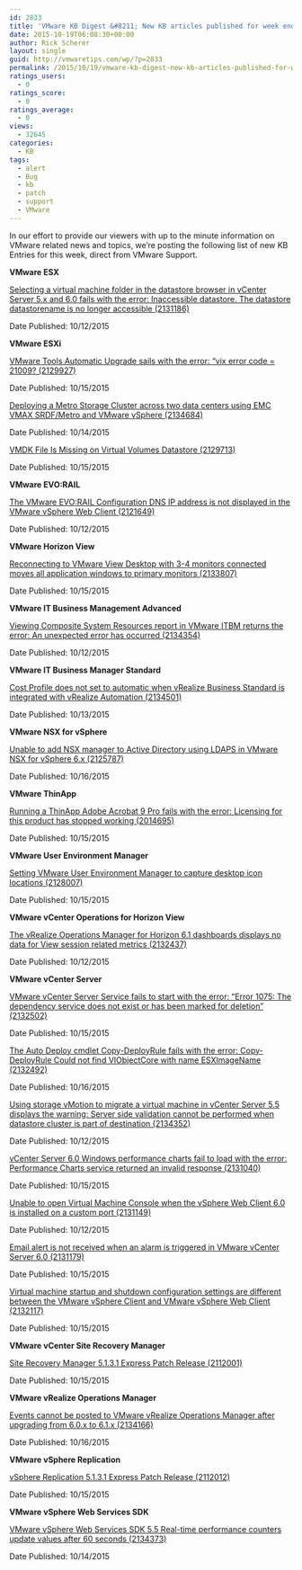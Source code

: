 ```yaml
---
id: 2833
title: 'VMware KB Digest &#8211; New KB articles published for week ending 10/17/15'
date: 2015-10-19T06:08:30+00:00
author: Rick Scherer
layout: single
guid: http://vmwaretips.com/wp/?p=2833
permalink: /2015/10/19/vmware-kb-digest-new-kb-articles-published-for-week-ending-101715/
ratings_users:
  - 0
ratings_score:
  - 0
ratings_average:
  - 0
views:
  - 32645
categories:
  - KB
tags:
  - alert
  - Bug
  - kb
  - patch
  - support
  - VMware
---
```

In our effort to provide our viewers with up to the minute information on VMware related news and topics, we&#8217;re posting the following list of new KB Entries for this week, direct from VMware Support.

<!--more-->

**VMware ESX**
  
[Selecting a virtual machine folder in the datastore browser in vCenter Server 5.x and 6.0 fails with the error: Inaccessible datastore. The datastore datastorename is no longer accessible (2131186)](http://vmw.re/1W26lKV)
  
Date Published: 10/12/2015

**VMware ESXi**
  
[VMware Tools Automatic Upgrade sails with the error: “vix error code = 21009? (2129927)](http://vmw.re/1MyH28U)
  
Date Published: 10/15/2015
  
[Deploying a Metro Storage Cluster across two data centers using EMC VMAX SRDF/Metro and VMware vSphere (2134684)](http://vmw.re/1W26j5N)
  
Date Published: 10/14/2015
  
[VMDK File Is Missing on Virtual Volumes Datastore (2129713)](http://vmw.re/1MyH2pa)
  
Date Published: 10/15/2015

**VMware EVO:RAIL**
  
[The VMware EVO:RAIL Configuration DNS IP address is not displayed in the VMware vSphere Web Client (2121649)](http://vmw.re/1W26oGl)
  
Date Published: 10/12/2015

**VMware Horizon View**
  
[Reconnecting to VMware View Desktop with 3-4 monitors connected moves all application windows to primary monitors (2133807)](http://vmw.re/1MyH2pc)
  
Date Published: 10/15/2015

**VMware IT Business Management Advanced**
  
[Viewing Composite System Resources report in VMware ITBM returns the error: An unexpected error has occurred (2134354)](http://vmw.re/1W26m1e)
  
Date Published: 10/12/2015

**VMware IT Business Manager Standard**
  
[Cost Profile does not set to automatic when vRealize Business Standard is integrated with vRealize Automation (2134501)](http://vmw.re/1MyH2pg)
  
Date Published: 10/13/2015

**VMware NSX for vSphere**
  
[Unable to add NSX manager to Active Directory using LDAPS in VMware NSX for vSphere 6.x (2125787)](http://vmw.re/1MyH4gS)
  
Date Published: 10/16/2015

**VMware ThinApp**
  
[Running a ThinApp Adobe Acrobat 9 Pro fails with the error: Licensing for this product has stopped working (2014695)](http://vmw.re/1W26m1g)
  
Date Published: 10/15/2015

**VMware User Environment Manager**
  
[Setting VMware User Environment Manager to capture desktop icon locations (2128007)](http://vmw.re/1MyH2pi)
  
Date Published: 10/15/2015

**VMware vCenter Operations for Horizon View**
  
[The vRealize Operations Manager for Horizon 6.1 dashboards displays no data for View session related metrics (2132437)](http://vmw.re/1W26m1i)
  
Date Published: 10/12/2015

**VMware vCenter Server**
  
[VMware vCenter Server Service fails to start with the error: “Error 1075: The dependency service does not exist or has been marked for deletion” (2132502)](http://vmw.re/1MyH2pk)
  
Date Published: 10/15/2015
  
[The Auto Deploy cmdlet Copy-DeployRule fails with the error: Copy-DeployRule Could not find VIObjectCore with name ESXImageName (2132492)](http://vmw.re/1MyH4gU)
  
Date Published: 10/16/2015
  
[Using storage vMotion to migrate a virtual machine in vCenter Server 5.5 displays the warning: Server side validation cannot be performed when datastore cluster is part of destination (2134352)](http://vmw.re/1MyH4gW)
  
Date Published: 10/12/2015
  
[vCenter Server 6.0 Windows performance charts fail to load with the error: Performance Charts service returned an invalid response (2131040)](http://vmw.re/1MyH4gY)
  
Date Published: 10/15/2015
  
[Unable to open Virtual Machine Console when the vSphere Web Client 6.0 is installed on a custom port (2131149)](http://vmw.re/1MyH2po)
  
Date Published: 10/12/2015
  
[Email alert is not received when an alarm is triggered in VMware vCenter Server 6.0 (2131179)](http://vmw.re/1MyH4h4)
  
Date Published: 10/15/2015
  
[Virtual machine startup and shutdown configuration settings are different between the VMware vSphere Client and VMware vSphere Web Client (2132117)](http://vmw.re/1MyH4xk)
  
Date Published: 10/15/2015

**VMware vCenter Site Recovery Manager**
  
[Site Recovery Manager 5.1.3.1 Express Patch Release (2112001)](http://vmw.re/1MyH2FG)
  
Date Published: 10/15/2015

**VMware vRealize Operations Manager**
  
[Events cannot be posted to VMware vRealize Operations Manager after upgrading from 6.0.x to 6.1.x (2134166)](http://vmw.re/1MyH2FK)
  
Date Published: 10/16/2015

**VMware vSphere Replication**
  
[vSphere Replication 5.1.3.1 Express Patch Release (2112012)](http://vmw.re/1MyH2FM)
  
Date Published: 10/15/2015

**VMware vSphere Web Services SDK**
  
[VMware vSphere Web Services SDK 5.5 Real-time performance counters update values after 60 seconds (2134373)](http://vmw.re/1MyH4xq)
  
Date Published: 10/14/2015